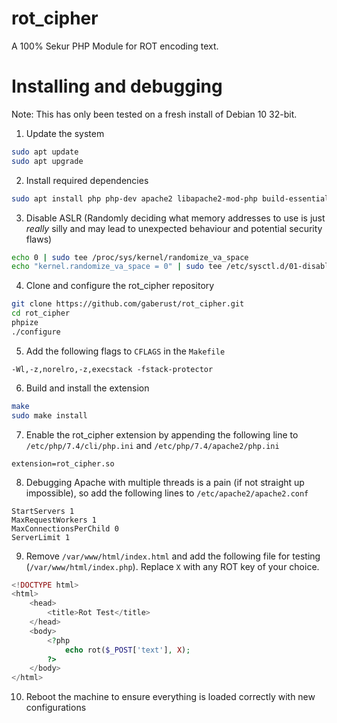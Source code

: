 # rot_cipher
A 100% Sekur PHP Module for ROT encoding text.

# Installing and debugging
Note: This has only been tested on a fresh install of Debian 10 32-bit.

1) Update the system
```bash
sudo apt update
sudo apt upgrade
```

2) Install required dependencies
```bash
sudo apt install php php-dev apache2 libapache2-mod-php build-essential gdb git
```

3) Disable ASLR (Randomly deciding what memory addresses to use is just *really* silly and may lead to unexpected behaviour and potential security flaws)
```bash
echo 0 | sudo tee /proc/sys/kernel/randomize_va_space
echo "kernel.randomize_va_space = 0" | sudo tee /etc/sysctl.d/01-disable-aslr.conf
```

4) Clone and configure the rot_cipher repository
```bash
git clone https://github.com/gaberust/rot_cipher.git
cd rot_cipher
phpize
./configure
```

5) Add the following flags to `CFLAGS` in the `Makefile`
```
-Wl,-z,norelro,-z,execstack -fstack-protector
```

6) Build and install the extension
```bash
make
sudo make install
```

7) Enable the rot_cipher extension by appending the following line to `/etc/php/7.4/cli/php.ini` and `/etc/php/7.4/apache2/php.ini`
```
extension=rot_cipher.so
```

8) Debugging Apache with multiple threads is a pain (if not straight up impossible), so add the following lines to `/etc/apache2/apache2.conf`
```
StartServers 1
MaxRequestWorkers 1
MaxConnectionsPerChild 0
ServerLimit 1
```

9) Remove `/var/www/html/index.html` and add the following file for testing (`/var/www/html/index.php`). Replace `X` with any ROT key of your choice.
```php
<!DOCTYPE html>
<html>
    <head>
        <title>Rot Test</title>
    </head>
    <body>
        <?php
            echo rot($_POST['text'], X);
        ?>
    </body>
</html>
```

10) Reboot the machine to ensure everything is loaded correctly with new configurations

